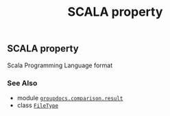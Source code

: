 ﻿---
title: SCALA property
second_title: GroupDocs.Comparison for Python via .NET API References
description: 
type: docs
url: /python-net/groupdocs.comparison.result/filetype/scala/
is_root: false
weight: 1340
---

## SCALA property


Scala Programming Language format

### See Also
* module [`groupdocs.comparison.result`](../../)
* class [`FileType`](/comparison/python-net/groupdocs.comparison.result/filetype)
